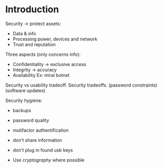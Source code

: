 # Introduction

Security -> protect assets:
- Data & info
- Processing power, devices and network
- Trust and reputation

Three aspects (only concerns info):
- Confidentiality -> exclusive access
- Integrity -> accuracy
- Availability
Ex: mirai botnet

Security vs usability tradeoff.
Security tradeoffs.
(password constraints)
(software updates)

Security hygiene:
- backups
- password quality
- mutifactor authentification
- don't share information
- don't plug in found usb keys

- Use *cryptography* where possible
